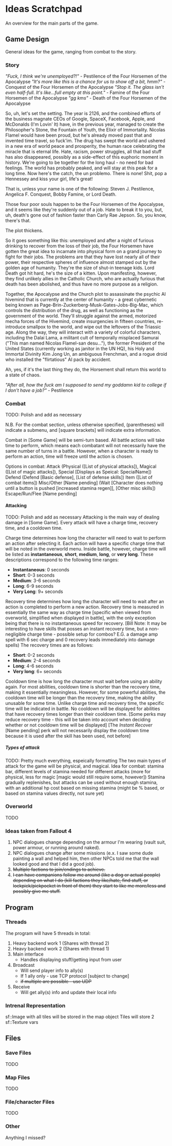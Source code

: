 # Ideas Scratchpad
An overview for the main parts of the game.

## Game Design
General ideas for the game, ranging from combat to the story.

### Story
*"Fuck, I think we're unemployed?!"* - Pestilence of the Four Horsemen of the Apocalypse
*"It's more like this is a chance for us to show off a bit, hmm?"* - Conquest of the Four Horsemen of the Apocalypse
*"Stop it. The glass isn't even half-full. It's like...full empty at this point."* - Famine of the Four Horsemen of the Apocalypse
*"gg kms"* - Death of the Four Horsemen of the Apocalypse

So, uh, let's set the setting. The year is 2126, and the combined efforts of the business magnate CEOs of Google, SpaceX, Facebook, Apple, and McDonalds (I'm Lovin' It) have, in the previous year, managed to create the Philosopher's Stone, the Fountain of Youth, the Elixir of Immortality. Nicolas Flamel would have been proud, but he's already moved past that and invented time travel, so fuck'im. The drug has swept the world and ushered in a new era of world peace and prosperity, the human race celebrating the miracle that is eternal life. Hate, racism, power struggles, all that bad stuff has also disappeared, possibly as a side-effect of this euphoric moment in history. We're going to be together for the long haul - no need for bad feelings. The world has probably peaked, and will stay at this peak for a long time. Now here's the catch, the un problemo. There is none! Shit, pop a Hennessey and kiss your girl, life's great!

That is, unless your name is one of the following: Steven J. Pestilence, Angelica F. Conquest, Bobby Famine, or Lord Death.

Those four poor souls happen to be the Four Horsemen of the Apocalypse, and it seems like they're suddenly out of a job. Hate to break it to you, but, uh, death's gone out of fashion faster than Carly Rae Jepson. So, you know, there's that.

The plot thickens.

So it goes something like this: unemployed and after a night of furious drinking to recover from the loss of their job, the Four Horsemen have gotten the great idea to incarnate into physical form on a grand journey to fight for their jobs. The problems are that they have lost nearly all of their power, their respective spheres of influence almost stamped out by the golden age of humanity. They're the size of shut-in teenage kids. Lord Death got hit hard, he's the size of a kitten. Upon manifesting, however, they find unlikely allies in the Catholic Church, who are actually furious that death has been abolished, and thus have no more purpose as a religion.

Together, the Apocalypse and the Church plot to assassinate the psychic AI hivemind that is currently at the center of humanity - a great cybernetic being known as Page-Brin-Zuckerberg-Musk-Gates-Jobs-Big-Mac, which controls the distribution of the drug, as well as functioning as the government of the world. They'll struggle against the armed, motorized mecha forces of the Hivemind, create insurgencies in fifteen countries, re-introduce smallpox to the world, and wipe out the leftovers of the Triassic age. Along the way, they will interact with a variety of colorful characters, including the Dalai Lama, a militant cult of temporally misplaced Samurai ("This man named Nicolas Flamel-san desu..."), the former President of the United States (currently working as janitor in the UN HQ), his Holy and Immortal Divinity Kim Jong Un, an ambiguous Frenchman, and a rogue droid who installed the "flirtatious" AI pack by accident. 

Ah, yes, if it's the last thing they do, the Horsement shall return this world to a state of chaos.

*"After all, how the fuck am I supposed to send my goddamn kid to college if I don't have a job?"* - Pestilence

### Combat
TODO: Polish and add as necessary

N.B. For the combat section, unless otherwise specified, (parentheses) will
indicate a submenu, and [square brackets] will indicate extra information.

Combat in [Some Game] will be semi-turn based. All battle actions will take time
to perform, which means each combatant will not necessarily have the same number
of turns in a battle. However, when a character is ready to perform an action,
time will freeze until the action is chosen.

Options in combat:
Attack (Physical ([List of physical attacks]), Magical ([List of magic attacks]),
   Special [Displays as Speical: SpecialName])
Defend (Defend [Basic defense], [List of defense skills])
Item ([List of combat items])
Misc/Other [Name pending] (Wait [Character does nothing until a button is
   pushed [increased stamina regen]], [Other misc skills])
Escape/Run/Flee [Name pending]

#### Attacking
TODO: Polish and add as necessary
Attacking is the main way of dealing damage in [Some Game]. Every attack will
have a charge time, recovery time, and a cooldown time.

Charge time determines how long the character will need to wait to perform an
action after selecting it. Each action will have a specific charge time that
will be noted in the overworld menu. Inside battle, however, charge time will be
listed as **instantaneous**, **short**, **medium**, **long**, or **very long**.
These descriptions correspond to the following time ranges:
- **Instantaneous**: 0 seconds
- **Short**: 0-3 seconds
- **Medium**: 3-6 seconds
- **Long**: 6-9 seconds
- **Very Long**: 9+ seconds

Recovery time determines how long the character will need to wait after an
action is completed to perform a new action. Recovery time is measured in
essentially the same way as charge time [specific when viewed from overworld,
simplified when displayed in battle], with the only exception being that there
is no instantaneous speed for recovery. [Bill Note: It may be interesting to have skills that posses an instant recovery time, but a non-negligible charge time - possible setup for combos? E.G. a damage amp spell with 6 sec charge and 0 recovery leads immediately into damage spells) The recovery times are as follows:
- **Short**: 0-2 seconds
- **Medium**: 2-4 seconds
- **Long**: 4-6 seconds
- **Very long**: 6+ seconds

Cooldown time is how long the character must wait before using an ability again.
For most abilities, cooldown time is shorter than the recovery time, making it
essentially meaningless. However, for some powerful abilities, the cooldown time
will be longer than the recovery time, making the ability unusable for some
time. Unlike charge time and recovery time, the specific time will be indicated
in battle. No cooldown will be displayed for abilities that have recovery times
longer than their cooldown time. [Some perks may reduce recovery time - this
will be taken into account when deciding whether or not cooldown time will be
displayed] [The *Instant Recover* [Name pending] perk will not necessarily
display the cooldown time because it is used after the skill has been used, not
before]

##### Types of attack
TODO: Pretty much everything, espeically formatting
The two main types of attack for the game will be physical, and magical. 
Idea for combat: stamina bar, different levels of stamina needed for different
attacks (more for physical, less for magic [magic would still require some,
however])
Stamina gradually replenishes, but attacks can be used without enough stamina,
with an additional hp cost based on missing stamina (might be % based, or based
on stamina values directly, not sure yet)

### Overworld
TODO

### Ideas taken from Fallout 4
1. NPC dialogues change depending on the armour I'm wearing (vault suit,
   power armour, or running around naked).
2. NPC dialogues change after some missions (e.x. I saw some
   dude painting a wall and helped him, then other NPCs told me
   that the wall looked good and that I did a good job).
3. ~~Multiple factions to join/endings to achieve.~~
4. ~~I can have companions follow me around (like a dog or actual people)
   depending on what I do (kill factions they like/hate, find stuff, or
   lockpick/pickpocket in front of them) they start to like me more/less
   and possibly give me stuff.~~

## Program

### Threads
The program will have 5 threads in total:

1. Heavy backend work 1 (Shares with thread 2)
2. Heavy backend work 2 (Shares with thread 1)
3. Main interface
   - Handles displaying stuff/getting input from user
4. Broadcast
   - Will send player info to ally(s)
   - If 1 ally only - use TCP protocol [subject to change]
   - ~~if multiple are possible - use UDP~~
5. Receive
   - Will get ally(s) info and update their local info

### Intrenal Representation
sf::Image with all tiles will be stored in the map object
Tiles will store 2 sf::Texture vars

## Files

### Save Files
TODO

### Map Files
TODO

### File/character Files
TODO

### Other
Anything I missed?
